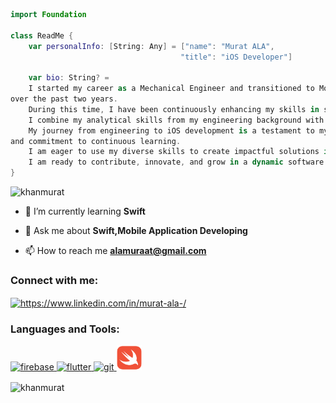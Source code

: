 ```swift
import Foundation

class ReadMe {
    var personalInfo: [String: Any] = ["name": "Murat ALA",
                                      "title": "iOS Developer"]
                                      
    var bio: String? =
    I started my career as a Mechanical Engineer and transitioned to Mobile Application Development
over the past two years.
    During this time, I have been continuously enhancing my skills in software development.
    I combine my analytical skills from my engineering background with my deep interest in software development.
    My journey from engineering to iOS development is a testament to my adaptability, endless curiosity,
and commitment to continuous learning.
    I am eager to use my diverse skills to create impactful solutions in the technology world.
    I am ready to contribute, innovate, and grow in a dynamic software development environment.
}
```
<p align="left"> <img src="https://komarev.com/ghpvc/?username=khanmurat&label=Profile%20views&color=0e75b6&style=flat" alt="khanmurat" /> </p>

- 🌱 I’m currently learning **Swift**

- 💬 Ask me about **Swift,Mobile Application Developing**

- 📫 How to reach me **alamuraat@gmail.com**

<h3 align="left">Connect with me:</h3>
<p align="left">
<a href="https://www.linkedin.com/in/alamurat/" target="blank"><img align="center" src="https://raw.githubusercontent.com/rahuldkjain/github-profile-readme-generator/master/src/images/icons/Social/linked-in-alt.svg" alt="https://www.linkedin.com/in/murat-ala-/" height="30" width="40" /></a>
</p>

<h3 align="left">Languages and Tools:</h3>
<p align="left"> <a href="https://firebase.google.com/" target="_blank" rel="noreferrer"> <img src="https://www.vectorlogo.zone/logos/firebase/firebase-icon.svg" alt="firebase" width="40" height="40"/> </a> <a href="https://flutter.dev" target="_blank" rel="noreferrer"> <img src="https://www.vectorlogo.zone/logos/flutterio/flutterio-icon.svg" alt="flutter" width="40" height="40"/> </a> <a href="https://git-scm.com/" target="_blank" rel="noreferrer"> <img src="https://www.vectorlogo.zone/logos/git-scm/git-scm-icon.svg" alt="git" width="40" height="40"/> </a> <a href="https://developer.apple.com/swift/" target="_blank" rel="noreferrer"> <img src="https://raw.githubusercontent.com/devicons/devicon/master/icons/swift/swift-original.svg" alt="swift" width="40" height="40"/> </a> </p>

<p><img align="center" src="https://github-readme-stats.vercel.app/api/top-langs?username=khanmurat&show_icons=true&locale=en&layout=compact" alt="khanmurat" /></p>
